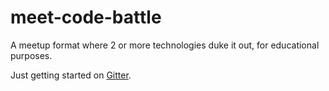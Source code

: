 # meet-code-battle
A meetup format where 2 or more technologies duke it out, for educational purposes.

Just getting started on [Gitter](https://gitter.im/KommaBoard/meet-code-battle).
